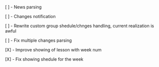 [ ] - News parsing

[ ] - Changes notification

[ ] - Rewrite custom group shedule/chnges handling, current realization is awful

[ ] - Fix multiple changes parsing

[X] - Improve showing of lesson with week num 

[X] - Fix showing shedule for the week
